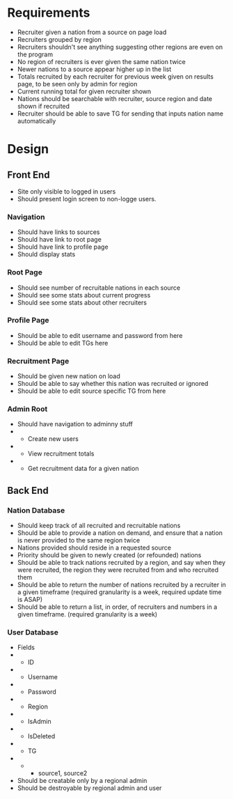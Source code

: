 # Requirements

- Recruiter given a nation from a source on page load
- Recruiters grouped by region
- Recruiters shouldn't see anything suggesting other regions
  are even on the program
- No region of recruiters is ever given the same nation twice
- Newer nations to a source appear higher up in the list
- Totals recruited by each recruiter for previous week given
  on results page, to be seen only by admin for region
- Current running total for given recruiter shown
- Nations should be searchable with recruiter, source region and
  date shown if recruited
- Recruiter should be able to save TG for sending that inputs nation
  name automatically


# Design

## Front End
  - Site only visible to logged in users
  - Should present login screen to non-logge users.

### Navigation
  - Should have links to sources
  - Should have link to root page
  - Should have link to profile page
  - Should display stats

### Root Page
  - Should see number of recruitable nations in each source
  - Should see some stats about current progress
  - Should see some stats about other recruiters

### Profile Page
  - Should be able to edit username and password from here
  - Should be able to edit TGs here

### Recruitment Page
  - Should be given new nation on load
  - Should be able to say whether this nation was recruited or ignored
  - Should be able to edit source specific TG from here

### Admin Root
  - Should have navigation to adminny stuff
  - - Create new users
  - - View recruitment totals
  - - Get recruitment data for a given nation


## Back End
### Nation Database
  - Should keep track of all recruited and recruitable nations
  - Should be able to provide a nation on demand, and ensure
    that a nation is never provided to the same region twice
  - Nations provided should reside in a requested source
  - Priority should be given to newly created (or refounded) nations
  - Should be able to track nations recruited by a region, and
    say when they were recruited, the region they were recruited from
    and who recruited them
  - Should be able to return the number of nations recruited by
    a recruiter in a given timeframe (required granularity is a week,
    required update time is ASAP)
  - Should be able to return a list, in order, of recruiters and numbers
    in a given timeframe. (required granularity is a week)

### User Database
  - Fields
  - - ID
  - - Username
  - - Password
  - - Region
  - - IsAdmin
  - - IsDeleted
  - - TG
  - - - source1, source2
  - Should be creatable only by a regional admin
  - Should be destroyable by regional admin and user
